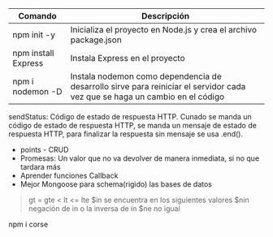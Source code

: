 | Comando             | Descripción                                                                                                                 |
|---------------------|-----------------------------------------------------------------------------------------------------------------------------|
| npm init -y         | Inicializa el proyecto en Node.js y crea el archivo package.json                                                            |
| npm install Express | Instala Express en el proyecto                                                                                              |
| npm i nodemon -D    | Instala nodemon como dependencia de desarrollo sirve para reiniciar el servidor cada vez que se haga un cambio en el código |


sendStatus: Código de estado de respuesta HTTP.
Cunado se manda un código de estado de respuesta HTTP, se manda un mensaje de estado de respuesta HTTP, para finalizar la respuesta sin mensaje se usa .end().

- points - CRUD
- Promesas: Un valor que no va devolver de manera inmediata, si no que tardara más
- Aprender funciones Callback
- Mejor Mongoose para schema(rigido) las bases de datos

>  gt
>= gte
<  lt
<= lte
$in se encuentra en los siguientes valores
$nin negación de in o la inversa de in
$ne no igual 
>

npm i corse
